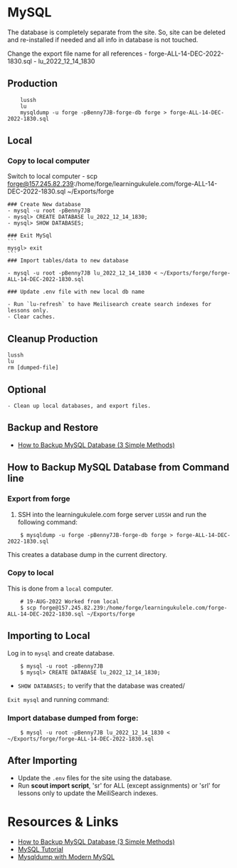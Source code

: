 # MySQL

The database is completely separate from the site. So, site can be deleted and re-installed if needed and all info in database is not touched.

Change the export file name for all references
    - forge-ALL-14-DEC-2022-1830.sql
    - lu_2022_12_14_1830

## Production
        lussh
        lu
        mysqldump -u forge -pBenny7JB-forge-db forge > forge-ALL-14-DEC-2022-1830.sql

## Local

   ### Copy to local computer

   Switch to local computer
    - scp forge@157.245.82.239:/home/forge/learningukulele.com/forge-ALL-14-DEC-2022-1830.sql ~/Exports/forge

    ### Create New database
    - mysql -u root -pBenny7JB
    - mysql> CREATE DATABASE lu_2022_12_14_1830;
    - mysql> SHOW DATABASES;

    ### Exit MySql
    ```
    mysgl> exit
    ```
    ### Import tables/data to new database

    - mysql -u root -pBenny7JB lu_2022_12_14_1830 < ~/Exports/forge/forge-ALL-14-DEC-2022-1830.sql

    ### Update .env file with new local db name

    - Run `lu-refresh` to have Meilisearch create search indexes for lessons only.
    - Clear caches.

## Cleanup Production
    lussh
    lu
    rm [dumped-file]

## Optional
    - Clean up local databases, and export files.

## Backup and Restore

- [How to Backup MySQL Database (3 Simple Methods)](https://serverguy.com/servers/how-to-backup-mysql-database/)

## How to Backup MySQL Database from Command line

### Export from forge

1. SSH into the learningukulele.com forge server `LUSSH` and run the following command:

```
    $ mysqldump -u forge -pBenny7JB-forge-db forge > forge-ALL-14-DEC-2022-1830.sql
```
This creates a database dump in the current directory.

### Copy to local

This is done from a `local` computer.

```
    # 19-AUG-2022 Worked from local
    $ scp forge@157.245.82.239:/home/forge/learningukulele.com/forge-ALL-14-DEC-2022-1830.sql ~/Exports/forge
```

## Importing to Local

Log in to `mysql` and create database.

```
    $ mysql -u root -pBenny7JB
    $ mysql> CREATE DATABASE lu_2022_12_14_1830;
```

- `SHOW DATABASES;` to verify that the database was created/

`Exit mysql` and running command:

### Import database dumped from forge:

```
    $ mysql -u root -pBenny7JB lu_2022_12_14_1830 < ~/Exports/forge/forge-ALL-14-DEC-2022-1830.sql
```

## After Importing

- Update the `.env` files for the site using the database.
- Run <strong>scout import script</strong>, 'sr' for ALL (except assignments) or 'srl' for lessons only to update the MeiliSearch indexes.

# Resources & Links

- [How to Backup MySQL Database (3 Simple Methods)](https://serverguy.com/servers/how-to-backup-mysql-database/)
- [MySQL Tutorial](https://www.mysqltutorial.org/mysql-show-databases/)
- [Mysqldump with Modern MySQL](https://serversforhackers.com/c/mysqldump-with-modern-mysql)


